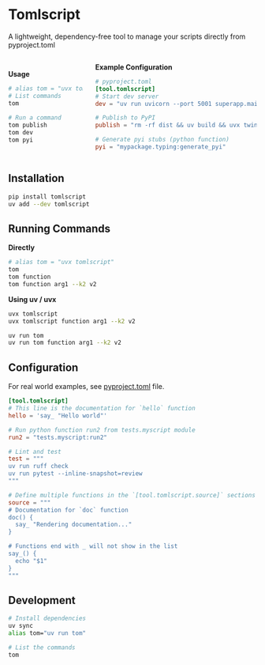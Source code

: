 # Tomlscript

A lightweight, dependency-free tool to manage your scripts directly from pyproject.toml

<div style="display: flex; justify-content: space-between;align-items: center;">
  <div style="width: 30%;">

**Usage**

```bash
# alias tom = "uvx tomlscript"
# List commands
tom

# Run a command
tom publish
tom dev
tom pyi


```

  </div>
  <div style="width: 65%;">

**Example Configuration**

```toml
# pyproject.toml
[tool.tomlscript]
# Start dev server
dev = "uv run uvicorn --port 5001 superapp.main:app --reload"

# Publish to PyPI
publish = "rm -rf dist && uv build && uvx twine upload dist/*"

# Generate pyi stubs (python function)
pyi = "mypackage.typing:generate_pyi"
```

  </div>
</div>

## Installation

```bash
pip install tomlscript
uv add --dev tomlscript
```

## Running Commands

**Directly**

```bash
# alias tom = "uvx tomlscript"
tom
tom function
tom function arg1 --k2 v2
```

**Using uv / uvx**

```bash
uvx tomlscript
uvx tomlscript function arg1 --k2 v2

uv run tom
uv run tom function arg1 --k2 v2
```

## Configuration

For real world examples, see [pyproject.toml](./pyproject.toml) file.

```toml
[tool.tomlscript]
# This line is the documentation for `hello` function
hello = 'say_ "Hello world"'

# Run python function run2 from tests.myscript module
run2 = "tests.myscript:run2"

# Lint and test
test = """
uv run ruff check
uv run pytest --inline-snapshot=review
"""

# Define multiple functions in the `[tool.tomlscript.source]` sections
source = """
# Documentation for `doc` function
doc() {
  say_ "Rendering documentation..."
}

# Functions end with _ will not show in the list
say_() {
  echo "$1"
}
"""
```

## Development

```bash
# Install dependencies
uv sync
alias tom="uv run tom"

# List the commands
tom
```
